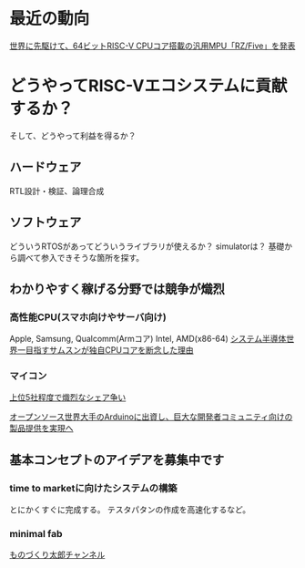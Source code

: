# 最近の動向
[世界に先駆けて、64ビットRISC-V CPUコア搭載の汎用MPU「RZ/Five」を発表](https://www.renesas.com/jp/ja/about/press-room/renesas-pioneers-risc-v-technology-rzfive-general-purpose-mpus-based-64-bit-risc-v-cpu-core)

# どうやってRISC-Vエコシステムに貢献するか？
そして、どうやって利益を得るか？

## ハードウェア
RTL設計・検証、論理合成

## ソフトウェア
どういうRTOSがあってどういうライブラリが使えるか？
simulatorは？
基礎から調べて参入できそうな箇所を探す。

## わかりやすく稼げる分野では競争が熾烈
### 高性能CPU(スマホ向けやサーバ向け)
Apple, Samsung, Qualcomm(Armコア)
Intel, AMD(x86-64)
[システム半導体世界一目指すサムスンが独自CPUコアを断念した理由](https://xtech.nikkei.com/atcl/nxt/column/18/00950/00012/)

### マイコン
[上位5社程度で熾烈なシェア争い](https://news.mynavi.jp/techplus/article/20220318-2296890/)

[オープンソース世界大手のArduinoに出資し、巨大な開発者コミュニティ向けの製品提供を実現へ](https://www.renesas.com/jp/ja/about/press-room/renesas-announces-investment-popular-open-source-company-arduino-access-huge-developer-community)

## 基本コンセプトのアイデアを募集中です
### time to marketに向けたシステムの構築
とにかくすぐに完成する。
テスタパタンの作成を高速化するなど。

### minimal fab
[ものづくり太郎チャンネル](https://www.youtube.com/watch?v=8_Ttb9HuLQs)

